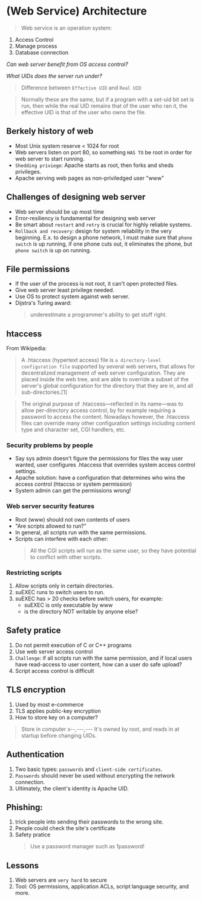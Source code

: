 # (Web Service) Architecture

> Web service is an operation system:
1. Access Control
2. Manage process
3. Database connection

*Can web server benefit from OS access control?*

*What UIDs does the server run under?*

> Difference between `Effective UID` and `Real UID`

> Normally these are the same, but if a program with a set-uid bit set is run, then while the real UID remains that of the user who ran it, the effective UID is that of the user who owns the file.

## Berkely history of web
- Most Unix system reserve < 1024 for root
- Web servers listen on port 80, so something `HAS TO` be root in order for web server to start running.
- `Shedding priviege`: Apache starts as root, then forks and sheds privileges.
- Apache serving web pages as non-priviledged user "www"

## Challenges of designing web server
- Web server should be up most time
- Error-resiliency is fundamental for designing web server
- Be smart about `restart` and `retry` is crucial for highly reliable systems.
- `Rollback and recovery`: design for system reliability in the very beginning. E.x. to design a phone network, I must make sure that `phone switch` is up running, if one phone cuts out, it eliminates the phone, but `phone switch` is up on running.

## File permissions
- If the user of the process is not root, it can't open protected files.
- Give web server least privilege needed.
- Use OS to protect system against web server.
- Dijstra's Turing award:
    >underestimate a programmer's ability to get stuff right.

## htaccess
From Wikipedia:
> A .htaccess (hypertext access) file is `a directory-level configuration file` supported by several web servers, that allows for decentralized management of web server configuration. They are placed inside the web tree, and are able to override a subset of the server's global configuration for the directory that they are in, and all sub-directories.[1]

> The original purpose of .htaccess—reflected in its name—was to allow per-directory access control, by for example requiring a password to access the content. Nowadays however, the .htaccess files can override many other configuration settings including content type and character set, CGI handlers, etc.

### Security problems by people
- Say sys admin doesn't figure the permissions for files the way user wanted, user configures .htaccess that overrides system access control settings.
- Apache solution: have a configuration that determines who wins the access control (htaccss or system permission)
- System admin can get the permissions wrong!

### Web server security features
- Root (www) should not own contents of users
- "Are scripts allowed to run?"
- In general, all scripts run with the same permissions.
- Scripts can interfere with each other:
    > All the CGI scripts will run as the same user, so they have potential to conflict with other scripts.

### Restricting scripts
1. Allow scripts only in certain directories.
2. suEXEC runs to switch users to run.
3. suEXEC has > 20 checks before switch users, for example:
    - suEXEC is only executable by www
    - is the directory NOT writable by anyone else?
## Safety pratice
1. Do not permit execution of C or C++ programs
2. Use web server access control
3. `Challenge`: if all scripts run with the same permission, and if local users have read-access to user content, how can a user do safe upload?
4. Script access control is difficult

## TLS encryption
1. Used by most e-commerce
2. TLS applies public-key encryption
3. How to store key on a computer?
> Store in computer x--,---,---
> It's owned by root, and reads in at startup before changing UIDs.

## Authentication
1. Two basic types: `passwords` and `client-side certificates`.
2. `Passwords` should never be used without encrypting the network connection.
3. Ultimately, the client's identity is Apache UID.

## Phishing:
1. trick people into sending their passwords to the wrong site.
2. People could check the site's certificate
3. Safety pratice
    > Use a password manager such as 1password!

## Lessons
1. Web servers are `very hard` to secure
2. Tool: OS permissions, application ACLs, script language security, and more.

